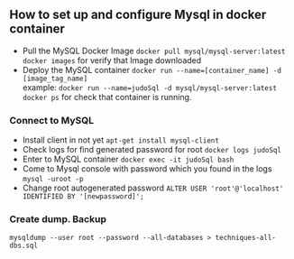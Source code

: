 ## How to set up and configure Mysql in docker container

- Pull the MySQL Docker Image `docker pull mysql/mysql-server:latest` <br>
 `docker images` for verify that Image downloaded
- Deploy the MySQL container `docker run --name=[container_name] -d [image_tag_name]` <br> example: `docker run --name=judoSql -d mysql/mysql-server:latest` <br>
`docker ps` for check that container is running.  

### Connect to MySQL
- Install client in not yet `apt-get install mysql-client` <br>
- Check logs for find generated password for root `docker logs judoSql` <br>
- Enter to MySQL container `docker exec -it judoSql bash` <br>
- Come to Mysql console with password which you found in the logs `mysql -uroot -p` <br>
- Change root autogenerated password `ALTER USER 'root'@'localhost' IDENTIFIED BY '[newpassword]';`

### Create dump. Backup
```mysqldump --user root --password --all-databases > techniques-all-dbs.sql```


